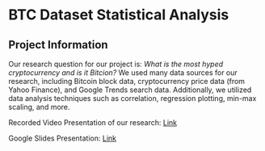 # BTC Dataset Statistical Analysis

## Project Information

Our research question for our project is: *What is the most hyped cryptocurrency and is it Bitcion?* We used many data sources for our research, including Bitcoin block data, cryptocurrency price data (from Yahoo Finance), and Google Trends search data. Additionally, we utilized data analysis techniques such as correlation, regression plotting, min-max scaling, and more.



Recorded Video Presentation of our research: [Link](https://www.youtube.com/watch?v=BX-kgJyZnyI)

Google Slides Presentation: [Link](https://docs.google.com/presentation/d/1_c-I30xfuyo_gHj3XFrR2-xOTXmEChZ7-cuqYBnxYc0/edit?usp=sharing)



